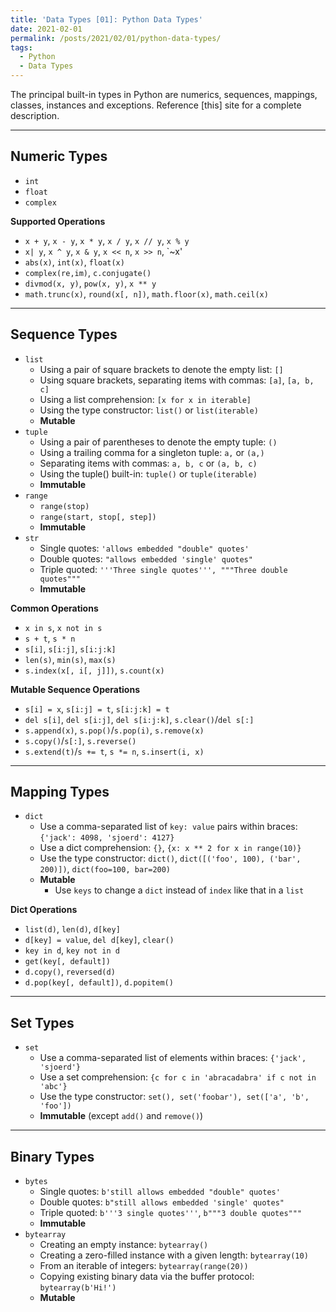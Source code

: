 ```yaml
---
title: 'Data Types [01]: Python Data Types'
date: 2021-02-01
permalink: /posts/2021/02/01/python-data-types/
tags:
  - Python
  - Data Types
---
```


The principal built-in types in Python are numerics, sequences, mappings, classes, instances and exceptions. Reference [this] site for a complete description.

---
## Numeric Types
- `int`
- `float`
- `complex`

__Supported Operations__

- `x + y`, `x - y`, `x * y`, `x / y`, `x // y`, `x % y`
- `x| y`, `x ^ y`, `x & y`, `x << n`, `x >> n`, `~x' 
- `abs(x)`, `int(x)`, `float(x)`
- `complex(re,im)`, `c.conjugate()`
- `divmod(x, y)`, `pow(x, y)`, `x ** y`
- `math.trunc(x)`, `round(x[, n])`, `math.floor(x)`, `math.ceil(x)`

---
## Sequence Types
- `list`
  - Using a pair of square brackets to denote the empty list: `[]`
  - Using square brackets, separating items with commas: `[a]`, `[a, b, c]`
  - Using a list comprehension: `[x for x in iterable]`
  - Using the type constructor: `list()` or `list(iterable)`
  - **Mutable** 
- `tuple`
  - Using a pair of parentheses to denote the empty tuple: `()`
  - Using a trailing comma for a singleton tuple: `a,` or `(a,)`
  - Separating items with commas: `a, b, c` or `(a, b, c)`
  - Using the tuple() built-in: `tuple()` or `tuple(iterable)`
  - **Immutable** 
- `range`
  - `range(stop)`
  - `range(start, stop[, step])`
  - **Immutable** 
- `str`
  - Single quotes: `'allows embedded "double" quotes'`
  - Double quotes: `"allows embedded 'single' quotes"`
  - Triple quoted: `'''Three single quotes''', """Three double quotes"""`
  - **Immutable**
 
 __Common Operations__
 
 - `x in s`, `x not in s`
 - `s + t`, `s * n`
 - `s[i]`, `s[i:j]`, `s[i:j:k]`
 - `len(s)`, `min(s)`, `max(s)`
 - `s.index(x[, i[, j]])`, `s.count(x)`

__Mutable Sequence Operations__

- `s[i] = x`, `s[i:j] = t`, `s[i:j:k] = t`
- `del s[i]`, `del s[i:j]`, `del s[i:j:k]`, `s.clear()`/`del s[:]`
- `s.append(x)`, `s.pop()`/`s.pop(i)`, `s.remove(x)`
- `s.copy()`/`s[:]`, `s.reverse()`
- `s.extend(t)`/`s += t`, `s *= n`, `s.insert(i, x)`

---
## Mapping Types
- `dict`
  - Use a comma-separated list of `key: value` pairs within braces: `{'jack': 4098, 'sjoerd': 4127}`
  - Use a dict comprehension: `{}`, `{x: x ** 2 for x in range(10)}`
  - Use the type constructor: `dict()`, `dict([('foo', 100), ('bar', 200)])`, `dict(foo=100, bar=200)`
  - **Mutable**
    - Use `keys` to change a `dict` instead of `index` like that in a `list`

__Dict Operations__

- `list(d)`, `len(d)`, `d[key]`
- `d[key] = value`, `del d[key]`, `clear()`
- `key in d`, `key not in d`
- `get(key[, default])`
- `d.copy()`, `reversed(d)`
- `d.pop(key[, default])`, `d.popitem()`

---
## Set Types
- `set`
  - Use a comma-separated list of elements within braces: `{'jack', 'sjoerd'}`
  - Use a set comprehension: `{c for c in 'abracadabra' if c not in 'abc'}`
  - Use the type constructor: `set(), set('foobar'), set(['a', 'b', 'foo'])`
  - **Immutable** (except `add()` and `remove()`)

---
## Binary Types
- `bytes`
  - Single quotes: `b'still allows embedded "double" quotes'`
  - Double quotes: `b"still allows embedded 'single' quotes"`
  - Triple quoted: `b'''3 single quotes'''`, `b"""3 double quotes"""`
  - **Immutable**
- `bytearray`
  - Creating an empty instance: `bytearray()`
  - Creating a zero-filled instance with a given length: `bytearray(10)`
  - From an iterable of integers: `bytearray(range(20))`
  - Copying existing binary data via the buffer protocol: `bytearray(b'Hi!')`
  - **Mutable**

